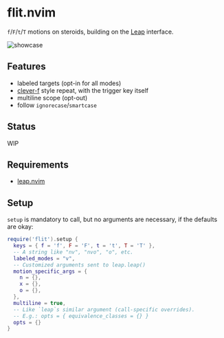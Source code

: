 # flit.nvim

`f`/`F`/`t`/`T` motions on steroids, building on the
[Leap](https://github.com/ggandor/leap.nvim) interface.

![showcase](../media/showcase.gif?raw=true)

## Features

* labeled targets (opt-in for all modes)
* [clever-f](https://github.com/rhysd/clever-f.vim) style repeat, with the
  trigger key itself
* multiline scope (opt-out)
* follow `ignorecase`/`smartcase`

## Status

WIP

## Requirements

* [leap.nvim](https://github.com/ggandor/leap.nvim)

## Setup

`setup` is mandatory to call, but no arguments are necessary, if the defaults
are okay:

```lua
require('flit').setup {
  keys = { f = 'f', F = 'F', t = 't', T = 'T' },
  -- A string like "nv", "nvo", "o", etc.
  labeled_modes = "v",
  -- Customized arguments sent to leap.leap()
  motion_specific_args = {
    n = {},
    x = {},
    o = {},
  },
  multiline = true,
  -- Like `leap`s similar argument (call-specific overrides).
  -- E.g.: opts = { equivalence_classes = {} }
  opts = {}
}
```
